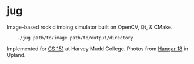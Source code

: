 jug
===

Image-based rock climbing simulator built on OpenCV, Qt, & CMake.

        ./jug path/to/image path/to/output/directory

Implemented for [CS 151](https://docs.google.com/a/g.hmc.edu/document/d/1mByzqUDqf-IfeSqoBvB0wsTBorfi_oACHtQqN16MZIA/edit?pli=1) at Harvey Mudd College.
Photos from [Hangar 18](http://www.climbhangar18.com/upland/) in Upland.
